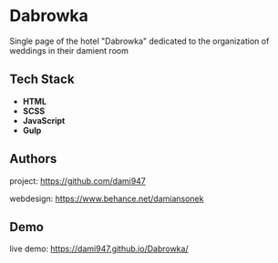 # Dabrowka

Single page of the hotel "Dabrowka" dedicated to the organization of weddings in their damient room





## Tech Stack

* **HTML**
* **SCSS**
* **JavaScript**
* **Gulp**





## Authors


project: https://github.com/dami947

webdesign: https://www.behance.net/damiansonek


## Demo

live demo: https://dami947.github.io/Dabrowka/

